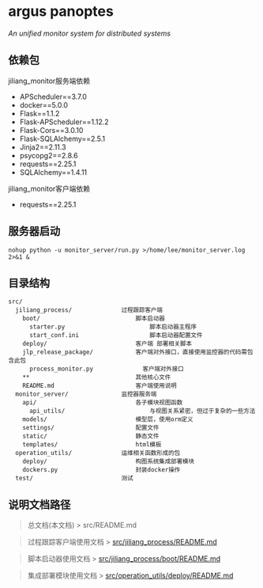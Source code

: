 # argus panoptes

*An unified monitor system for distributed systems*

## 依赖包
jiliang_monitor服务端依赖
- APScheduler==3.7.0
- docker==5.0.0
- Flask==1.1.2
- Flask-APScheduler==1.12.2
- Flask-Cors==3.0.10
- Flask-SQLAlchemy==2.5.1
- Jinja2==2.11.3
- psycopg2==2.8.6
- requests==2.25.1
- SQLAlchemy==1.4.11

jiliang_monitor客户端依赖
- requests==2.25.1

## 服务器启动
```
nohup python -u monitor_server/run.py >/home/lee/monitor_server.log 2>&1 &
```

## 目录结构
```
src/
  jiliang_process/              过程跟踪客户端
    boot/                           脚本启动器
      starter.py                        脚本启动器主程序
      start_conf.ini                    脚本启动器配置文件
    deploy/                         客户端 部署相关脚本
    jlp_release_package/            客户端对外接口，直接使用监控器的代码需包含此包
      process_monitor.py              客户端对外接口
    **                              其他核心文件
    README.md                       客户端使用说明
  monitor_server/               监控器服务端
    api/                            各子模块视图函数
      api_utils/                        与视图关系紧密，但过于复杂的一些方法
    models/                         模型层，使用orm定义
    settings/                       配置文件
    static/                         静态文件
    templates/                      html模板
  operation_utils/              运维相关函数形成的包
    deploy/                         构图系统集成部署模块
    dockers.py                      封装docker操作
  test/                         测试
```

## 说明文档路径
> 总文档(本文档)  > src/README.md

> 过程跟踪客户端使用文档 > [src/jiliang_process/README.md](src/jiliang_process/README.md)

> 脚本启动器使用文档 > [src/jiliang_process/boot/README.md](src/jiliang_process/boot/README.md) 

> 集成部署模块使用文档 > [src/operation_utils/deploy/README.md](src/operation_utils/deploy/README.md)
 